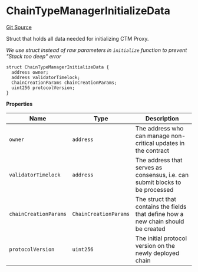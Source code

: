 # ChainTypeManagerInitializeData
[Git Source](https://github.com/matter-labs/zksync-contracts/blob/a1506a91fd7e3b73aa6fe10caf12e32f39e26211/contracts/l1-contracts/state-transition/IChainTypeManager.sol)

Struct that holds all data needed for initializing CTM Proxy.

*We use struct instead of raw parameters in `initialize` function to prevent "Stack too deep" error*


```solidity
struct ChainTypeManagerInitializeData {
  address owner;
  address validatorTimelock;
  ChainCreationParams chainCreationParams;
  uint256 protocolVersion;
}
```

**Properties**

|Name|Type|Description|
|----|----|-----------|
|`owner`|`address`|The address who can manage non-critical updates in the contract|
|`validatorTimelock`|`address`|The address that serves as consensus, i.e. can submit blocks to be processed|
|`chainCreationParams`|`ChainCreationParams`|The struct that contains the fields that define how a new chain should be created|
|`protocolVersion`|`uint256`|The initial protocol version on the newly deployed chain|


